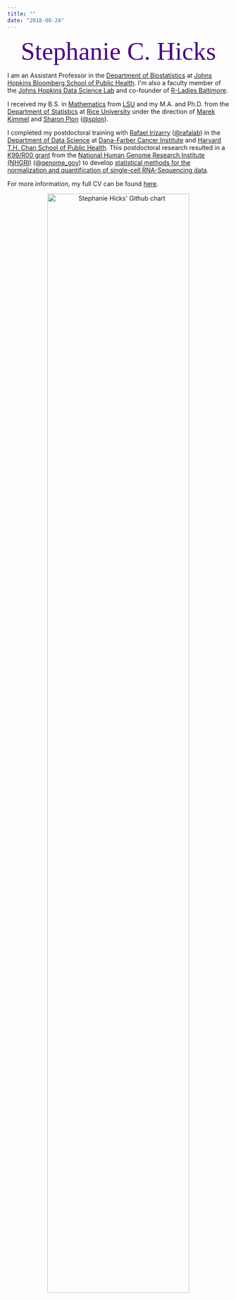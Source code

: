 ```yaml
---
title: ""
date: "2018-08-24"
---
```


<center><font color="#4B0082"><font style="font-size:6vw"><font face='Great Vibes'>Stephanie C. Hicks</font></font></font></center>

I am an Assistant Professor in the [Department of Biostatistics](https://www.jhsph.edu/departments/biostatistics/) at [Johns Hopkins Bloomberg School of Public Health](https://www.jhsph.edu). I'm also a faculty member of the [Johns Hopkins Data Science Lab](http://jhudatascience.org) and co-founder of [R-Ladies Baltimore](https://www.meetup.com/rladies-baltimore/). 

I received my B.S. in [Mathematics](https://www.math.lsu.edu) from [LSU](https://www.lsu.edu) and my M.A. and Ph.D. from the [Department of Statistics](http://statistics.rice.edu) at [Rice University](http://www.rice.edu) under the direction of [Marek Kimmel](https://statistics.rice.edu/people/marek-kimmel) and [Sharon Plon](https://www.bcm.edu/people-search/sharon-plon-28865) ([@splon](https://twitter.com/splon)). 

I completed my postdoctoral training with [Rafael Irizarry](http://rafalab.dfci.harvard.edu) ([@rafalab](https://twitter.com/rafalab)) in the [Department of Data Science](https://ds.dfci.harvard.edu/) at [Dana-Farber Cancer Institute](http://www.dana-farber.org) and [Harvard T.H. Chan School of Public Health](http://www.hsph.harvard.edu/biostatistics). This postdoctoral research resulted in a [K99/R00 grant](https://grants.nih.gov/grants/guide/pa-files/PA-16-077.html) from the [National Human Genome Research Institute (NHGRI)](https://www.genome.gov/) ([@genome_gov](https://twitter.com/genome_gov)) to develop [statistical methods for the normalization and quantification of single-cell RNA-Sequencing data](https://projectreporter.nih.gov/project_info_description.cfm?aid=9243746&icde=32574421&ddparam=&ddvalue=&ddsub=&cr=1&csb=default&cs=ASC&pball=). 

For more information, my full CV can be found [here](../../CV/CV_StephanieHicks.pdf).


<center><img src="http://ghchart.rshah.org/4b0082/stephaniehicks" alt="Stephanie Hicks' Github chart" /, width = "80%", height = "80%"></a></center>